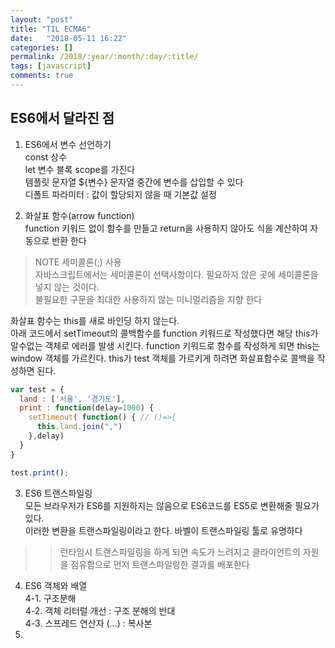 ```yaml
---
layout: "post"
title: "TIL ECMA6"
date:   "2018-05-11 16:22"
categories: []
permalink: /2018/:year/:month/:day/:title/
tags: [javascript]
comments: true
---
```

## ES6에서 달라진 점
1. ES6에서 변수 선언하기  
const 상수  
let 변수 블록 scope를 가진다   
템플릿 문자열  ${변수} 문자열 중간에 변수를 삽입할 수 있다  
디폴트 파라미터 : 값이 할당되지 않을 때 기본값 설정    

2. 화살표 함수(arrow function)  
function 키워드 없이 함수를 만들고 return을 사용하지 않아도 식을 계산하여 자동으로 반환 한다  
>NOTE 세미콜론(;) 사용  
> 자바스크립트에서는 세미콜론이 선택사항이다. 필요하지 않은 곳에 세미콜론을 넣지 않는 것이다.  
> 불필요한 구문을 최대한 사용하지 않는 미니멀리즘을 지향 한다  

화살표 함수는 this를 새로 바인딩 하지 않는다.  
아래 코드에서 setTimeout의 콜백함수를 function 키워드로 작성했다면 해당 this가 알수없는 객체로
에러를 발생 시킨다. function 키워드로 함수를 작성하게 되면 this는 window 객체를 가르킨다. this가
test 객체를 가르키게 하려면 화살표함수로 콜백을 작성하면 된다.    

```javascript
var test = {
  land : ['서울', '경기도'],
  print : function(delay=1000) {
    setTimeout( function() { // ()=>{
      this.land.join(",")
    },delay)
  }
}

test.print();
```

3. ES6 트랜스파일링  
모든 브라우저가 ES6를 지원하지는 않음으로 ES6코드를 ES5로 변환해줄 필요가 있다.  
이러한 변환을 트랜스파일링이라고 한다. 바벨이 트랜스파일링 툴로 유명하다   
>> 런타임시 트랜스파일링을 하게 되면 속도가 느려지고 클라이언트의 자원을 점유함으로 먼저 트랜스파일링한
> 결과를 배포한다  

4. ES6 객체와 배열  
4-1. 구조분해    
4-2. 객체 리터럴 개선 : 구조 분해의 반대    
4-3. 스프레드 연산자 (...) : 복사본  
5.
